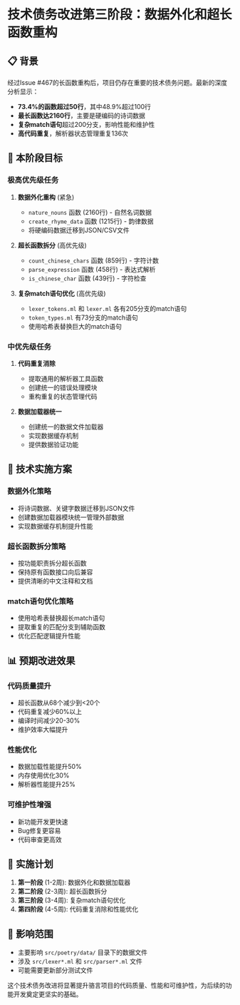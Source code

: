 # 技术债务改进第三阶段：数据外化和超长函数重构

## 📋 背景

经过Issue #467的长函数重构后，项目仍存在重要的技术债务问题。最新的深度分析显示：

- **73.4%的函数超过50行**，其中48.9%超过100行
- **最长函数达2160行**，主要是硬编码的诗词数据
- **复杂match语句**超过200分支，影响性能和维护性
- **高代码重复**，解析器状态管理重复136次

## 🎯 本阶段目标

### 极高优先级任务

1. **数据外化重构** (紧急)
   - `nature_nouns` 函数 (2160行) - 自然名词数据
   - `create_rhyme_data` 函数 (1215行) - 韵律数据
   - 将硬编码数据迁移到JSON/CSV文件

2. **超长函数拆分** (高优先级)
   - `count_chinese_chars` 函数 (859行) - 字符计数
   - `parse_expression` 函数 (458行) - 表达式解析
   - `is_chinese_char` 函数 (439行) - 字符检查

3. **复杂match语句优化** (高优先级)
   - `lexer_tokens.ml` 和 `lexer.ml` 各有205分支的match语句
   - `token_types.ml` 有73分支的match语句
   - 使用哈希表替换巨大的match语句

### 中优先级任务

1. **代码重复消除**
   - 提取通用的解析器工具函数
   - 创建统一的错误处理模块
   - 重构重复的状态管理代码

2. **数据加载器统一**
   - 创建统一的数据文件加载器
   - 实现数据缓存机制
   - 提供数据验证功能

## 🔧 技术实施方案

### 数据外化策略
- 将诗词数据、关键字数据迁移到JSON文件
- 创建数据加载器模块统一管理外部数据
- 实现数据缓存机制提升性能

### 超长函数拆分策略
- 按功能职责拆分超长函数
- 保持原有函数接口向后兼容
- 提供清晰的中文注释和文档

### match语句优化策略
- 使用哈希表替换超长match语句
- 提取重复的匹配分支到辅助函数
- 优化匹配逻辑提升性能

## 📊 预期改进效果

### 代码质量提升
- 超长函数从68个减少到<20个
- 代码重复减少60%以上
- 编译时间减少20-30%
- 维护效率大幅提升

### 性能优化
- 数据加载性能提升50%
- 内存使用优化30%
- 解析器性能提升25%

### 可维护性增强
- 新功能开发更快速
- Bug修复更容易
- 代码审查更高效

## 🚀 实施计划

1. **第一阶段** (1-2周): 数据外化和数据加载器
2. **第二阶段** (2-3周): 超长函数拆分
3. **第三阶段** (3-4周): 复杂match语句优化
4. **第四阶段** (4-5周): 代码重复消除和性能优化

## 📁 影响范围

- 主要影响 `src/poetry/data/` 目录下的数据文件
- 涉及 `src/lexer*.ml` 和 `src/parser*.ml` 文件
- 可能需要更新部分测试文件

这个技术债务改进将显著提升骆言项目的代码质量、性能和可维护性，为后续的功能开发奠定更坚实的基础。